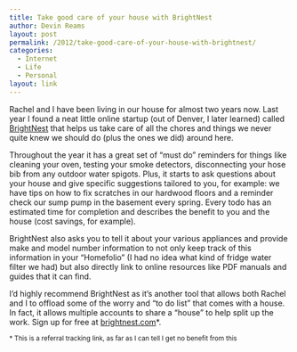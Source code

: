 ```yaml
---
title: Take good care of your house with BrightNest
author: Devin Reams
layout: post
permalink: /2012/take-good-care-of-your-house-with-brightnest/
categories:
  - Internet
  - Life
  - Personal
layout: link
---
```

Rachel and I have been living in our house for almost two years now. Last year I found a neat little online startup (out of Denver, I later learned) called [BrightNest][1] that helps us take care of all the chores and things we never quite knew we should do (plus the ones we did) around here.

Throughout the year it has a great set of &#8220;must do&#8221; reminders for things like cleaning your oven, testing your smoke detectors, disconnecting your hose bib from any outdoor water spigots. Plus, it starts to ask questions about your house and give specific suggestions tailored to you, for example: we have tips on how to fix scratches in our hardwood floors and a reminder check our sump pump in the basement every spring. Every todo has an estimated time for completion and describes the benefit to you and the house (cost savings, for example).

BrightNest also asks you to tell it about your various appliances and provide make and model number information to not only keep track of this information in your &#8220;Homefolio&#8221; (I had no idea what kind of fridge water filter we had) but also directly link to online resources like PDF manuals and guides that it can find.

I&#8217;d highly recommend BrightNest as it&#8217;s another tool that allows both Rachel and I to offload some of the worry and &#8220;to do list&#8221; that comes with a house. In fact, it allows multiple accounts to share a &#8220;house&#8221; to help split up the work. Sign up for free at [brightnest.com][1]*.

<small>* This is a referral tracking link, as far as I can tell I get no benefit from this</small>

 [1]: https://brightnest.com/r/8c90cd4a